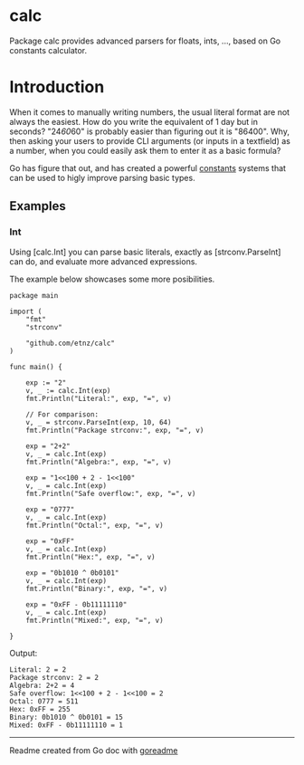 # calc

Package calc provides advanced parsers for floats, ints, ..., based on Go constants calculator.

# Introduction

When it comes to manually writing numbers, the usual literal format are not always the easiest.
How do you write the equivalent of 1 day but in seconds? "24*60*60" is probably easier than
figuring out it is "86400". Why, then asking your users to provide CLI arguments (or inputs in a textfield)
as a number, when you could easily ask them to enter it as a basic formula?

Go has figure that out, and has created a powerful [constants] systems that can be
used to higly improve parsing basic types.

[constants]: [https://go.dev/blog/constants](https://go.dev/blog/constants)

## Examples

### Int

Using [calc.Int] you can parse basic literals,
exactly as [strconv.ParseInt] can do, and evaluate more advanced
expressions.

The example below showcases some more posibilities.

```golang
package main

import (
	"fmt"
	"strconv"

	"github.com/etnz/calc"
)

func main() {

	exp := "2"
	v, _ := calc.Int(exp)
	fmt.Println("Literal:", exp, "=", v)

	// For comparison:
	v, _ = strconv.ParseInt(exp, 10, 64)
	fmt.Println("Package strconv:", exp, "=", v)

	exp = "2+2"
	v, _ = calc.Int(exp)
	fmt.Println("Algebra:", exp, "=", v)

	exp = "1<<100 + 2 - 1<<100"
	v, _ = calc.Int(exp)
	fmt.Println("Safe overflow:", exp, "=", v)

	exp = "0777"
	v, _ = calc.Int(exp)
	fmt.Println("Octal:", exp, "=", v)

	exp = "0xFF"
	v, _ = calc.Int(exp)
	fmt.Println("Hex:", exp, "=", v)

	exp = "0b1010 ^ 0b0101"
	v, _ = calc.Int(exp)
	fmt.Println("Binary:", exp, "=", v)

	exp = "0xFF - 0b11111110"
	v, _ = calc.Int(exp)
	fmt.Println("Mixed:", exp, "=", v)

}

```

 Output:

```
Literal: 2 = 2
Package strconv: 2 = 2
Algebra: 2+2 = 4
Safe overflow: 1<<100 + 2 - 1<<100 = 2
Octal: 0777 = 511
Hex: 0xFF = 255
Binary: 0b1010 ^ 0b0101 = 15
Mixed: 0xFF - 0b11111110 = 1
```

---
Readme created from Go doc with [goreadme](https://github.com/posener/goreadme)
